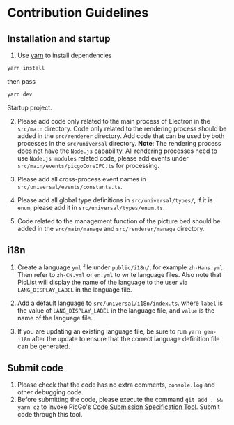 # Contribution Guidelines

## Installation and startup

1. Use [yarn](https://yarnpkg.com/) to install dependencies

```bash
yarn install
```

then pass

```bash
yarn dev
```

Startup project.

2. Please add code only related to the main process of Electron in the `src/main` directory. Code only related to the rendering process should be added in the `src/renderer` directory. Add code that can be used by both processes in the `src/universal` directory. **Note**: The rendering process does not have the `Node.js` capability. All rendering processes need to use `Node.js modules` related code, please add events under `src/main/events/picgoCoreIPC.ts` for processing.

3. Please add all cross-process event names in `src/universal/events/constants.ts`.

4. Please add all global type definitions in `src/universal/types/`, if it is `enum`, please add it in `src/universal/types/enum.ts`.

5. Code related to the management function of the picture bed should be added in the `src/main/manage` and `src/renderer/manage` directory.

## i18n

1. Create a language `yml` file under `public/i18n/`, for example `zh-Hans.yml`. Then refer to `zh-CN.yml` or `en.yml` to write language files. Also note that PicList will display the name of the language to the user via `LANG_DISPLAY_LABEL` in the language file.

2. Add a default language to `src/universal/i18n/index.ts`. where `label` is the value of `LANG_DISPLAY_LABEL` in the language file, and `value` is the name of the language file.

3. If you are updating an existing language file, be sure to run `yarn gen-i18n` after the update to ensure that the correct language definition file can be generated.

## Submit code

1. Please check that the code has no extra comments, `console.log` and other debugging code.
2. Before submitting the code, please execute the command `git add . && yarn cz` to invoke PicGo's [Code Submission Specification Tool](https://github.com/PicGo/bump-version). Submit code through this tool.

